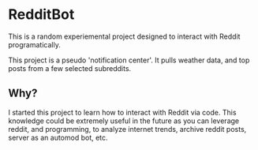 # RedditBot

This is a random experiemental project designed to interact with Reddit programatically. 

This project is a pseudo 'notification center'. It pulls weather data, and top posts from a few selected subreddits.

## Why?

I started this project to learn how to interact with Reddit via code.  This knowledge could be extremely useful in the future as you can leverage
reddit, and programming, to analyze internet trends, archive reddit posts, server as an automod bot, etc. 
